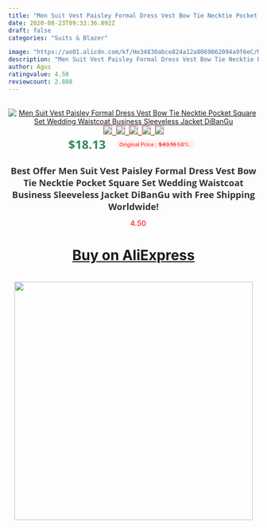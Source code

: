 ```yaml
---
title: "Men Suit Vest Paisley Formal Dress Vest Bow Tie Necktie Pocket Square Set Wedding Waistcoat Business Sleeveless Jacket DiBanGu"
date: 2020-08-23T09:33:36.892Z
draft: false
categories: "Suits & Blazer"

image: "https://ae01.alicdn.com/kf/He34830abce824a12a8069862094a9f6eC/Men-Suit-Vest-Paisley-Formal-Dress-Vest-Bow-Tie-Necktie-Pocket-Square-Set-Wedding-Waistcoat-Business.jpg"
description: "Men Suit Vest Paisley Formal Dress Vest Bow Tie Necktie Pocket Square Set Wedding Waistcoat Business Sleeveless Jacket DiBanGu"
author: Agus
ratingvalue: 4.50
reviewcount: 2.888
---
```

<br>
<div style="text-align: center;">
<a href="https://s.click.aliexpress.com/e/_ALnmVn" target="_blank" rel="nofollow noopener noreferrer"><img alt="Men Suit Vest Paisley Formal Dress Vest Bow Tie Necktie Pocket Square Set Wedding Waistcoat Business Sleeveless Jacket DiBanGu" class="magnifier-image" src="https://ae01.alicdn.com/kf/He34830abce824a12a8069862094a9f6eC/Men-Suit-Vest-Paisley-Formal-Dress-Vest-Bow-Tie-Necktie-Pocket-Square-Set-Wedding-Waistcoat-Business.jpg_640x640.jpg">
<br>
<img style="border:1px solid salmon" src="https://ae01.alicdn.com/kf/He34830abce824a12a8069862094a9f6eC/Men-Suit-Vest-Paisley-Formal-Dress-Vest-Bow-Tie-Necktie-Pocket-Square-Set-Wedding-Waistcoat-Business.jpg_120x120.jpg">&nbsp;&nbsp;<img style="border:1px solid salmon" src="https://ae01.alicdn.com/kf/H2583183d0b824f17a6d26ece161286edr/Men-Suit-Vest-Paisley-Formal-Dress-Vest-Bow-Tie-Necktie-Pocket-Square-Set-Wedding-Waistcoat-Business.jpg_120x120.jpg">&nbsp;&nbsp;<img style="border:1px solid salmon" src="https://ae01.alicdn.com/kf/H5ad5be60c6f1493a808dc0845df89801X/Men-Suit-Vest-Paisley-Formal-Dress-Vest-Bow-Tie-Necktie-Pocket-Square-Set-Wedding-Waistcoat-Business.jpg_120x120.jpg">&nbsp;&nbsp;<img style="border:1px solid salmon" src="https://ae01.alicdn.com/kf/H26053102884244628b01315c4cc18faaQ/Men-Suit-Vest-Paisley-Formal-Dress-Vest-Bow-Tie-Necktie-Pocket-Square-Set-Wedding-Waistcoat-Business.jpg_120x120.jpg">&nbsp;&nbsp;<img style="border:1px solid salmon" src="https://ae01.alicdn.com/kf/H595c74928dc541b8a0042116ea9b3fb5p/Men-Suit-Vest-Paisley-Formal-Dress-Vest-Bow-Tie-Necktie-Pocket-Square-Set-Wedding-Waistcoat-Business.jpg_120x120.jpg"></a></div><br0>
<div style="text-align: center;"><span style="background-color: white; border: 0px; box-sizing: border-box; color: seagreen; display: inline-block; font-family: &quot;open sans&quot; , &quot;arial&quot; , &quot;helvetica&quot; , sans-serif , &quot;heiti&quot;; font-size: 24px; font-stretch: inherit; font-weight: 700; line-height: inherit; margin: 0px 10px 0px 0px; padding: 0px; vertical-align: middle;">$18.13 </span>
<span style="background: rgb(255 , 241 , 241); border-radius: 3px; border: 0px; box-sizing: border-box; color: #ff4747; display: inline-block; font-family: inherit; font-size: 12px; font-stretch: inherit; font-style: inherit; font-variant: inherit; font-weight: 600; line-height: inherit; margin: 0px; padding: 2px 5px; transform: scale(0.9); vertical-align: middle;">Original Price : <b style="text-decoration: line-through;">$43.16 </b> 58%&nbsp;&nbsp;</span></div>
<h1 style="color: #333333; display: inline-block; font-family: &quot;open sans&quot; , &quot;arial&quot; , &quot;helvetica&quot; , sans-serif , &quot;heiti&quot;; font-size: 18px; font-stretch: inherit; font-weight: 700; text-align: center;">Best Offer Men Suit Vest Paisley Formal Dress Vest Bow Tie Necktie Pocket Square Set Wedding Waistcoat Business Sleeveless Jacket DiBanGu with Free Shipping Worldwide!</h1>
<div style="color: #ff4747; text-align: center;">
<img src="https://4.bp.blogspot.com/-M0ZcTcb-5uY/XleCXlxnR4I/AAAAAAAAAEc/OrjgMkXV1oMQFaCRZj5HQwOCBcu3w1FegCPcBGAYYCw/s1600/star.png" style="height: 15px;">&nbsp;<b>4.50</b></div>
<div class="button_cont" align="center"><a class="buynow_a" href="https://s.click.aliexpress.com/e/_ALnmVn" target="_blank" rel="nofollow noopener noreferrer"><H1>Buy on AliExpress</H1></a></div><br>
<div class="separator" style="clear: both; text-align: center;">
<img src="https://lh3.googleusercontent.com/-pTy5HemUv9M/XlePHvY0dAI/AAAAAAAAAE4/0nX5iRUoIWY8eMW9Dpxeirr157OZliDIgCLcBGAsYHQ/s1600/badge.gif" width="480">
</div>
